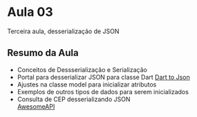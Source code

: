 # Aula 03

Terceira aula, desserialização de JSON

## Resumo da Aula
- Conceitos de Dessserialização e Serialização
- Portal para desserializar JSON para classe Dart [Dart to Json](https://javiercbk.github.io/json_to_dart/)
- Ajustes na classe model para inicializar atributos
- Exemplos de outros tipos de dados para serem inicializados
- Consulta de CEP desserializando JSON<br>
[AwesomeAPI](https://docs.awesomeapi.com.br/api-cep)